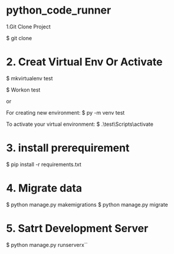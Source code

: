 # python_code_runner
 1.Git Clone Project

 $ git clone <url>

# 2. Creat Virtual Env Or Activate

 $ mkvirtualenv test

 $ Workon test

or 

 For creating new environment:
 $ py -m venv test

To activate your virtual environment:
 $ .\test\Scripts\activate

# 3. install prerequirement
 $ pip install -r requirements.txt

# 4. Migrate data
 $ python manage.py makemigrations
 $ python manage.py migrate

# 5. Satrt Development Server
 $ python manage.py runserverx``
